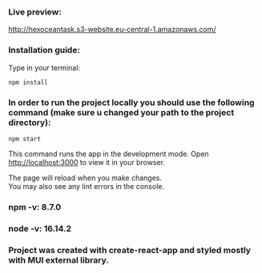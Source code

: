 ### Live preview:

http://hexoceantask.s3-website.eu-central-1.amazonaws.com/


### Installation guide:

Type in your terminal:

`npm install`


### In order to run the project locally you should use the following command (make sure u changed your path to the project directory):

`npm start`

This command runs the app in the development mode.
Open [http://localhost:3000](http://localhost:3000) to view it in your browser.

The page will reload when you make changes.\
You may also see any lint errors in the console.


### npm -v: 8.7.0
### node -v: 16.14.2

### Project was created with create-react-app and styled mostly with MUI external library. 

